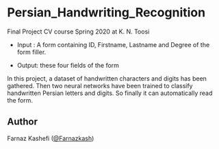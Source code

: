# Persian_Handwriting_Recognition
Final Project CV course Spring 2020 at K. N. Toosi

*   Input : A form containing ID, Firstname, Lastname and Degree of the form filler.

*   Output: these four fields of the form

In this project, a dataset of handwritten characters and digits has been gathered. Then two neural networks have been trained to classify handwritten Persian letters and digits. So finally it can automatically read the form.


Author
-------
Farnaz Kashefi ([@Farnazkash](https://github.com/Farnazkash))
